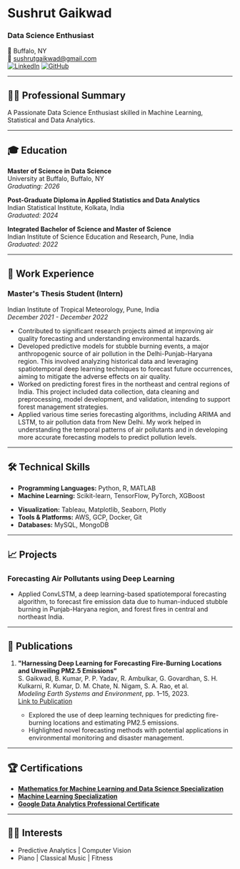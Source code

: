 # Sushrut Gaikwad  
### Data Science Enthusiast  

📍 Buffalo, NY  
📧 sushrutgaikwad@gmail.com  
[![LinkedIn](https://img.shields.io/badge/LinkedIn-0077B5?logo=linkedin&logoColor=white)](https://www.linkedin.com/in/sushrutgaikwad) [![GitHub](https://img.shields.io/badge/GitHub-181717?logo=github&logoColor=white)](https://github.com/SushrutGaikwad)  

---

## 🧑‍💼 Professional Summary  

A Passionate Data Science Enthusiast skilled in Machine Learning, Statistical and Data Analytics.

---

## 🎓 Education  

**Master of Science in Data Science**  
University at Buffalo, Buffalo, NY  
*Graduating: 2026*  

**Post-Graduate Diploma in Applied Statistics and Data Analytics**  
Indian Statistical Institute, Kolkata, India  
*Graduated: 2024*  

**Integrated Bachelor of Science and Master of Science**  
Indian Institute of Science Education and Research, Pune, India  
*Graduated: 2022*  

---

## 💼 Work Experience  

### **Master's Thesis Student (Intern)**
Indian Institute of Tropical Meteorology, Pune, India   
*December 2021 - December 2022*
- Contributed to significant research projects aimed at improving air quality forecasting and understanding environmental hazards.
- Developed predictive models for stubble burning events, a major anthropogenic source of air pollution in the Delhi-Punjab-Haryana region. This involved analyzing historical data and leveraging spatiotemporal deep learning techniques to forecast future occurrences, aiming to mitigate the adverse effects on air quality.
- Worked on predicting forest fires in the northeast and central regions of India. This project included data collection, data cleaning and preprocessing, model development, and validation, intending to support forest management strategies.
- Applied various time series forecasting algorithms, including ARIMA and LSTM, to air pollution data from New Delhi. My work helped in understanding the temporal patterns of air pollutants and in developing more accurate forecasting models to predict pollution levels.



<!-- ### **Senior Data Scientist**  
Google, Mountain View, CA  
*June 2020 – Present*  
- Developed and deployed predictive models to improve ad click-through rates by 15% using machine learning techniques like XGBoost and neural networks.  
- Automated data pipelines using Python and Apache Airflow, reducing ETL process time by 30%.  
- Designed and maintained A/B testing frameworks, enabling data-driven decision-making for new product features.  
- Collaborated with cross-functional teams to implement dashboards in Tableau, increasing data accessibility.  

### **Data Scientist**  
Airbnb, San Francisco, CA  
*August 2018 – May 2020*  
- Conducted exploratory data analysis (EDA) on user behavior data, identifying trends that increased customer retention by 12%.  
- Built recommendation systems leveraging collaborative filtering and deep learning.  
- Utilized SQL and Apache Spark for big data processing, optimizing query performance by 25%.  
- Presented insights to stakeholders, improving understanding of key performance metrics.  

### **Data Analyst (Intern)**  
Facebook, Menlo Park, CA  
*May 2017 – August 2017*  
- Analyzed datasets to track social media engagement trends, contributing to a 20% increase in campaign ROI.  
- Created custom visualizations in R and Python for executive reports.  
- Wrote efficient SQL queries to extract and aggregate data for marketing analysis. -->

---

## 🛠️ Technical Skills  

- **Programming Languages:** Python, R, MATLAB
- **Machine Learning:** Scikit-learn, TensorFlow, PyTorch, XGBoost
<!-- - **Big Data Technologies:** Apache Spark, Hadoop, Hive -->
- **Visualization:** Tableau, Matplotlib, Seaborn, Plotly
- **Tools & Platforms:** AWS, GCP, Docker, Git
- **Databases:** MySQL, MongoDB

---

## 📈 Projects  

### **Forecasting Air Pollutants using Deep Learning**  
- Applied ConvLSTM, a deep learning-based spatiotemporal forecasting algorithm, to forecast fire emission data due to human-induced stubble burning in Punjab-Haryana region, and forest fires in central and northeast India.

<!-- ### **Movie Recommendation System**  
- Developed a recommendation system combining content-based and collaborative filtering methods.  
- Integrated the model with a web interface using Streamlit.  

### **COVID-19 Data Dashboard**  
- Created an interactive dashboard in Tableau to track COVID-19 trends and vaccination rates globally.  
- Automated data fetching and cleaning using Python scripts.   -->

---

## 📝 Publications  

1. **"Harnessing Deep Learning for Forecasting Fire-Burning Locations and Unveiling PM2.5 Emissions"**  
   S. Gaikwad, B. Kumar, P. P. Yadav, R. Ambulkar, G. Govardhan, S. H. Kulkarni, R. Kumar, D. M. Chate, N. Nigam, S. A. Rao, et al.  
   *Modeling Earth Systems and Environment*, pp. 1–15, 2023.  
   [Link to Publication](https://link.springer.com/article/10.1007/s40808-023-01831-1)  

   - Explored the use of deep learning techniques for predicting fire-burning locations and estimating PM2.5 emissions.  
   - Highlighted novel forecasting methods with potential applications in environmental monitoring and disaster management.

<!-- 2. **"Scalable Data Pipelines for Real-Time Analytics"**  
   *Proceedings of the ACM SIGKDD Conference on Knowledge Discovery and Data Mining*, 2022  
   - Presented a novel approach to optimize real-time analytics pipelines using Apache Kafka and Spark.  

3. **"A Comparative Study of Neural Network Architectures for NLP Tasks"**  
   *IEEE Transactions on Neural Networks and Learning Systems*, 2021  
   - Published a comprehensive evaluation of modern neural network architectures applied to NLP tasks.   -->

---

## 🏆 Certifications  

- [**Mathematics for Machine Learning and Data Science Specialization**](https://coursera.org/share/2973f9cd5ec2c4bf020bbe46dc258349)
- [**Machine Learning Specialization**](https://coursera.org/share/e3258f2f3403f3d1fe095209a1d6dfab)
- [**Google Data Analytics Professional Certificate**](https://coursera.org/share/fb1c2024da7e19462aaff2ca5cd252b1)

<!-- ---

## 🗣️ Languages  

- English (Native)  
- Spanish (Professional Proficiency)   -->

---

## 👨‍💻 Interests  

- Predictive Analytics | Computer Vision  
- Piano | Classical Music | Fitness  
